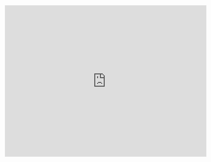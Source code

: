 <div style="width: 640px; height: 480px; margin: 10px; position: relative;"><iframe allowfullscreen frameborder="0" style="width:640px; height:480px" src="https://app.lucidchart.com/documents/embeddedchart/3e571ec0-542c-4ab4-8838-dc355a050947" id="PomadW6I2cfM"></iframe></div>
